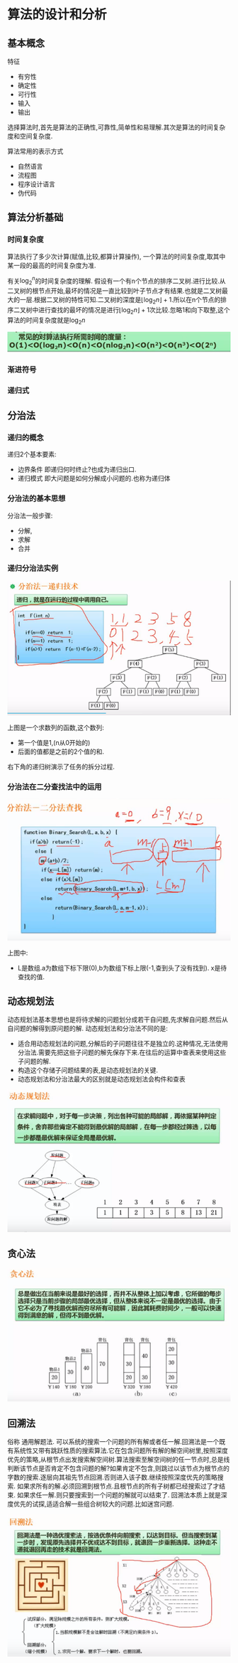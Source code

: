 # 算法的设计和分析

## 基本概念

特征

* 有穷性
* 确定性
* 可行性
* 输入
* 输出

选择算法时,首先是算法的正确性,可靠性,简单性和易理解.其次是算法的时间复杂度和空间复杂度.

算法常用的表示方式

* 自然语言
* 流程图
* 程序设计语言
* 伪代码

## 算法分析基础

### 时间复杂度

算法执行了多少次计算(赋值,比较,都算计算操作), 一个算法的时间复杂度,取其中某一段的最高的时间复杂度为准.

有关$\log_{2}^{n}$的时间复杂度的理解.
假设有一个有n个节点的排序二叉树.进行比较.从二叉树的根节点开始,最坏的情况是一直比较到叶子节点才有结果.也就是二叉树最大的一层.根据二叉树的特性可知.二叉树的深度是$\lfloor\log_{2}{n}\rfloor+1$.所以在n个节点的排序二叉树中进行查找的最坏的情况是进行$\lfloor\log_{2}{n}\rfloor+1$次比较.忽略1和向下取整,这个算法的时间复杂度就是$\log_{2}{n}$

![时间复杂度的排序.png](image/时间复杂度的排序.png)

### 渐进符号

### 递归式

## 分治法

### 递归的概念

递归2个基本要素:

* 边界条件 即递归何时终止?也成为递归出口.
* 递归模式 即大问题是如何分解成小问题的.也称为递归体

### 分治法的基本思想

分治法一般步骤:

* 分解,
* 求解
* 合并

### 递归分治法实例

![递归分治法实例.png](image/递归分治法实例.png)

上图是一个求数列的函数,这个数列:

* 第一个值是1,(n从0开始的)
* 后面的值都是之前的2个值的和.

右下角的递归树演示了任务的拆分过程.

### 分治法在二分查找法中的运用

![分治法之二分查找.png](image/分治法之二分查找.png)

上图中:

* L是数组.a为数组下标下限(0),b为数组下标上限(-1,查到头了没有找到). x是待查找的值.

## 动态规划法

动态规划法基本思想也是将待求解的问题划分成若干自问题,先求解自问题.然后从自问题的解得到原问题的解.
动态规划法和分治法不同的是:

* 适合用动态规划法的问题,分解后的子问题往往不是独立的.这种情况,无法使用分治法.需要先把这些子问题的解先保存下来.在往后的运算中查表来使用这些子问题的解.
* 构造这个存储子问题结果的表,是动态规划法的关键.
* 动态规划法和分治法最大的区别就是动态规划法会构件和查表

![动态规划法.png](image/动态规划法.png)

## 贪心法

![贪心法.png](image/贪心法.png)

## 回溯法

俗称 通用解题法. 可以系统的搜索一个问题的所有解或者任一解.回溯法是一个既有系统性又带有跳跃性质的搜索算法.它在包含问题所有解的解空间树里,按照深度优先的策略,从根节点出发搜索解空间树.算法搜索至解空间树的任一节点时,总是线判断该节点是否肯定不包含问题的解?如果肯定不包含,则跳过以该节点为根节点的字数的搜索.逐层向其祖先节点回溯.否则进入该子数.继续按照深度优先的策略搜索.
如果求所有的解.必须回溯到根节点.且根节点的所有子树都已经搜索过了才结束.
如果求任一解.则只要搜索到一个问题的解就可以结束了.
回溯法本质上就是深度优先的试探,适适合解一些组合树较大的问题.比如迷宫问题.

![回溯法.png](image/回溯法.png)